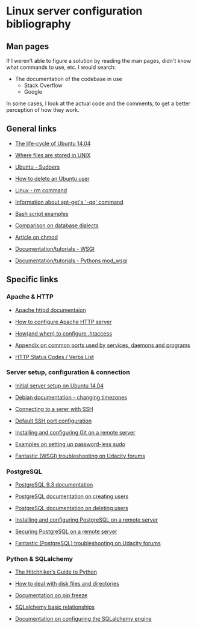 # Linux server configuration bibliography

## Man pages
If I weren't able to figure a solution by reading the man pages, 
didn't know what commands to use, etc. I would search:
- The documentation of the codebase in use 
  - Stack Overflow
  - Google

In some cases, I look at the actual code and the comments, to get a better perception of how they work.

## General links
- [The life-cycle of Ubuntu 14.04](https://www.ubuntu.com/info/release-end-of-life)
- [Where files are stored in UNIX](https://unix.stackexchange.com/questions/38978/where-are-apache-file-access-logs-stored)
- [Ubuntu - Sudoers](https://help.ubuntu.com/community/Sudoers)
- [How to delete an Ubuntu user](https://www.cyberciti.biz/faq/linux-remove-user-command/)
- [Linux - rm command](https://alvinalexander.com/unix/edu/examples/rm.shtml)
- [Information about apt-get's '-qq' command](https://serverfault.com/questions/644180/what-does-qq-argument-for-apt-get-mean)
- [Bash script examples](https://www.lifewire.com/bash-for-loop-examples-2200575)
- [Comparison on database dialects](https://www.digitalocean.com/community/tutorials/sqlite-vs-mysql-vs-postgresql-a-comparison-of-relational-database-management-systems)
- [Article on chmod](https://en.wikipedia.org/wiki/Chmod)
- [Documentation/tutorials - WSGI](http://wsgi.tutorial.codepoint.net/)

- [Documentation/tutorials - Pythons mod_wsgi](http://modwsgi.readthedocs.io/en/develop/)

## Specific links

### Apache & HTTP
- [Apache httpd documentaion](http://httpd.apache.org/)
- [How to configure Apache HTTP server](https://httpd.apache.org/docs/configuring.html)
- [How(and when) to configure .htaccess](http://httpd.apache.org/docs/2.4/howto/htaccess.html)
- [Appendix on common ports used by services, daemons and programs](http://web.mit.edu/rhel-doc/4/RH-DOCS/rhel-sg-en-4/ch-ports.html)

- [HTTP Status Codes / Verbs List](https://gist.github.com/IngmarBoddington/5056166)

### Server setup, configuration & connection
- [Initial server setup on Ubuntu 14.04](https://www.digitalocean.com/community/tutorials/initial-server-setup-with-ubuntu-14-04)
- [Debian documentation - changing timezones](https://wiki.debian.org/TimeZoneChanges)
- [Connecting to a serer with SSH](https://www.digitalocean.com/community/tutorials/how-to-connect-to-your-droplet-with-ssh)
- [Default SSH port configuration](http://www.linuxlookup.com/howto/change_default_ssh_port)
- [Installing and configuring Git on a remote server](https://www.digitalocean.com/community/tutorials/how-to-install-git-on-ubuntu-14-04)
- [Examples on setting up password-less sudo](https://serverfault.com/questions/160581/how-to-setup-passwordless-sudo-on-linux)

- [Fantastic (WSGI) troubleshooting on Udacity forums](https://discussions.udacity.com/t/list-of-items-in-the-directory-instead-of-displaying-site/35423)

### PostgreSQL
- [PostgreSQL 9.3 documentation](https://www.postgresql.org/docs/9.3/static/)
- [PostgreSQL documentation on creating users](https://www.postgresql.org/docs/9.3/static/app-createuser.html)
- [PostgreSQL documentation on deleting users](https://www.postgresql.org/docs/9.3/static/app-dropdb.html)
- [Installing and configuring PostgreSQL on a remote server](https://www.digitalocean.com/community/tutorials/how-to-install-and-use-postgresql-on-ubuntu-14-04)
- [Securing PostgreSQL on a remote server](https://www.digitalocean.com/community/tutorials/how-to-secure-postgresql-on-an-ubuntu-vps)

- [Fantastic (PostgreSQL) troubleshooting on Udacity forums](https://discussions.udacity.com/t/using-postgresql-instead-of-sqlite/13575)

### Python & SQLalchemy
- [The Hitchhiker’s Guide to Python](http://python-guide-pt-br.readthedocs.io/en/latest/)
- [How to deal with disk files and directories](https://docs.python.org/2/library/filesys.html)
- [Documentation on pip freeze](https://pip.pypa.io/en/stable/reference/pip_freeze/)
- [SQLalchemy basic relationships](http://docs.sqlalchemy.org/en/latest/orm/basic_relationships.html)

- [Documentation on configuring the SQLalchemy engine](http://docs.sqlalchemy.org/en/latest/core/engines.html)
